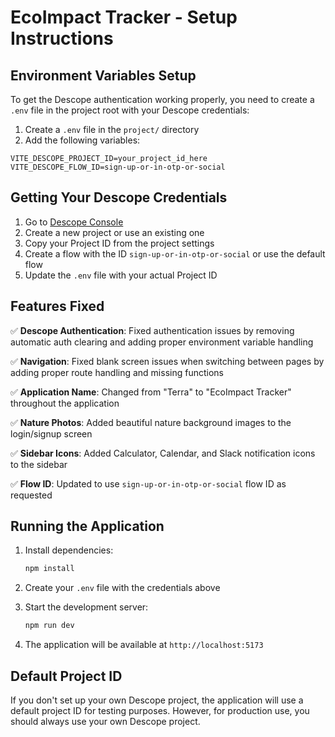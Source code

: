 # EcoImpact Tracker - Setup Instructions

## Environment Variables Setup

To get the Descope authentication working properly, you need to create a `.env` file in the project root with your Descope credentials:

1. Create a `.env` file in the `project/` directory
2. Add the following variables:

```env
VITE_DESCOPE_PROJECT_ID=your_project_id_here
VITE_DESCOPE_FLOW_ID=sign-up-or-in-otp-or-social
```

## Getting Your Descope Credentials

1. Go to [Descope Console](https://app.descope.com/)
2. Create a new project or use an existing one
3. Copy your Project ID from the project settings
4. Create a flow with the ID `sign-up-or-in-otp-or-social` or use the default flow
5. Update the `.env` file with your actual Project ID

## Features Fixed

✅ **Descope Authentication**: Fixed authentication issues by removing automatic auth clearing and adding proper environment variable handling

✅ **Navigation**: Fixed blank screen issues when switching between pages by adding proper route handling and missing functions

✅ **Application Name**: Changed from "Terra" to "EcoImpact Tracker" throughout the application

✅ **Nature Photos**: Added beautiful nature background images to the login/signup screen

✅ **Sidebar Icons**: Added Calculator, Calendar, and Slack notification icons to the sidebar

✅ **Flow ID**: Updated to use `sign-up-or-in-otp-or-social` flow ID as requested

## Running the Application

1. Install dependencies:
   ```bash
   npm install
   ```

2. Create your `.env` file with the credentials above

3. Start the development server:
   ```bash
   npm run dev
   ```

4. The application will be available at `http://localhost:5173`

## Default Project ID

If you don't set up your own Descope project, the application will use a default project ID for testing purposes. However, for production use, you should always use your own Descope project.

